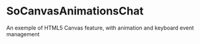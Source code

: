 SoCanvasAnimationsChat
======================

An exemple of HTML5 Canvas feature, with animation and keyboard event management
